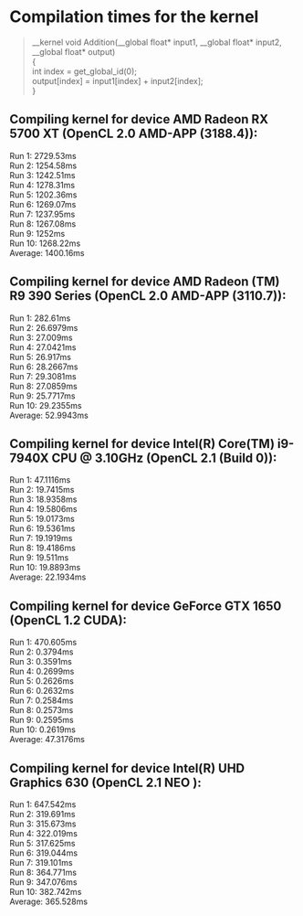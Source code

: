 # Compilation times for the kernel  

> __kernel void Addition(__global float* input1, __global float* input2, __global float* output)  
> {  
> 	int index = get_global_id(0);  
> 	output[index] = input1[index] + input2[index];  
> }  

## Compiling kernel for device AMD Radeon RX 5700 XT (OpenCL 2.0 AMD-APP (3188.4)):
Run 1: 2729.53ms  
Run 2: 1254.58ms  
Run 3: 1242.51ms  
Run 4: 1278.31ms  
Run 5: 1202.36ms  
Run 6: 1269.07ms  
Run 7: 1237.95ms  
Run 8: 1267.08ms  
Run 9: 1252ms  
Run 10: 1268.22ms  
Average: 1400.16ms  

## Compiling kernel for device AMD Radeon (TM) R9 390 Series (OpenCL 2.0 AMD-APP (3110.7)):  
Run 1: 282.61ms  
Run 2: 26.6979ms  
Run 3: 27.009ms  
Run 4: 27.0421ms  
Run 5: 26.917ms  
Run 6: 28.2667ms  
Run 7: 29.3081ms  
Run 8: 27.0859ms  
Run 9: 25.7717ms  
Run 10: 29.2355ms  
Average: 52.9943ms  

## Compiling kernel for device Intel(R) Core(TM) i9-7940X CPU @ 3.10GHz (OpenCL 2.1 (Build 0)):
Run 1: 47.1116ms  
Run 2: 19.7415ms  
Run 3: 18.9358ms  
Run 4: 19.5806ms  
Run 5: 19.0173ms  
Run 6: 19.5361ms  
Run 7: 19.1919ms  
Run 8: 19.4186ms  
Run 9: 19.511ms  
Run 10: 19.8893ms  
Average: 22.1934ms  

## Compiling kernel for device GeForce GTX 1650 (OpenCL 1.2 CUDA):
Run 1: 470.605ms  
Run 2: 0.3794ms  
Run 3: 0.3591ms  
Run 4: 0.2699ms  
Run 5: 0.2626ms  
Run 6: 0.2632ms  
Run 7: 0.2584ms  
Run 8: 0.2573ms  
Run 9: 0.2595ms  
Run 10: 0.2619ms  
Average: 47.3176ms  

## Compiling kernel for device Intel(R) UHD Graphics 630 (OpenCL 2.1 NEO ):
Run 1: 647.542ms  
Run 2: 319.691ms  
Run 3: 315.673ms  
Run 4: 322.019ms  
Run 5: 317.625ms  
Run 6: 319.044ms  
Run 7: 319.101ms  
Run 8: 364.771ms  
Run 9: 347.076ms  
Run 10: 382.742ms  
Average: 365.528ms  
